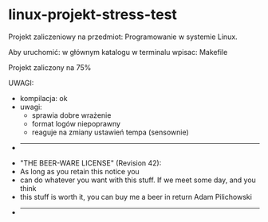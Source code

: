# linux-projekt-stress-test

Projekt zaliczeniowy na przedmiot: Programowanie w systemie Linux.

Aby uruchomić: w głównym katalogu w terminalu wpisac: Makefile

Projekt zaliczony na 75%

UWAGI:
+ kompilacja: ok
+ uwagi:
  - sprawia dobre wrażenie
  - format logów niepoprawny
  - reaguje na zmiany ustawień tempa (sensownie)

 * ----------------------------------------------------------------------------
 * "THE BEER-WARE LICENSE" (Revision 42):
 * As long as you retain this notice you
 * can do whatever you want with this stuff. If we meet some day, and you think
 * this stuff is worth it, you can buy me a beer in return Adam Pilichowski
 * ----------------------------------------------------------------------------

